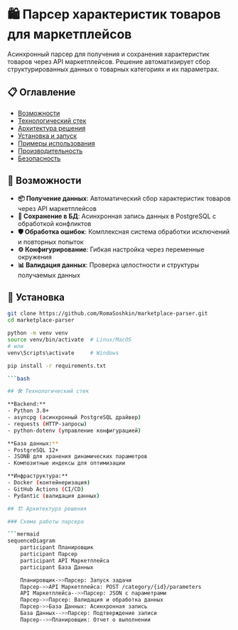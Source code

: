 # 🛍️ Парсер характеристик товаров для маркетплейсов

Асинхронный парсер для получения и сохранения характеристик товаров через API маркетплейсов. Решение автоматизирует сбор структурированных данных о товарных категориях и их параметрах.

## 📋 Оглавление

- [Возможности](#-возможности)
- [Технологический стек](#-технологический-стек)
- [Архитектура решения](#-архитектура-решения)
- [Установка и запуск](#-установка-и-запуск)
- [Примеры использования](#-примеры-использования)
- [Производительность](#-производительность)
- [Безопасность](#-безопасность)

## 🚀 Возможности

- **📦 Получение данных**: Автоматический сбор характеристик товаров через API маркетплейсов
- **💾 Сохранение в БД**: Асинхронная запись данных в PostgreSQL с обработкой конфликтов
- **🛡️ Обработка ошибок**: Комплексная система обработки исключений и повторных попыток
- **⚙️ Конфигурирование**: Гибкая настройка через переменные окружения
- **📊 Валидация данных**: Проверка целостности и структуры получаемых данных

## 🚀 Установка

```bash
git clone https://github.com/RomaSoshkin/marketplace-parser.git
cd marketplace-parser

python -m venv venv
source venv/bin/activate  # Linux/MacOS
# или
venv\Scripts\activate     # Windows

pip install -r requirements.txt

```bash

## 🛠 Технологический стек

**Backend:**
- Python 3.8+
- asyncpg (асинхронный PostgreSQL драйвер)
- requests (HTTP-запросы)
- python-dotenv (управление конфигурацией)

**База данных:**
- PostgreSQL 12+
- JSONB для хранения динамических параметров
- Композитные индексы для оптимизации

**Инфраструктура:**
- Docker (контейнеризация)
- GitHub Actions (CI/CD)
- Pydantic (валидация данных)

## 🏗 Архитектура решения

### Схема работы парсера

```mermaid
sequenceDiagram
    participant Планировщик
    participant Парсер
    participant API Маркетплейса
    participant База Данных

    Планировщик->>Парсер: Запуск задачи
    Парсер->>API Маркетплейса: POST /category/{id}/parameters
    API Маркетплейса-->>Парсер: JSON с параметрами
    Парсер->>Парсер: Валидация и обработка данных
    Парсер->>База Данных: Асинхронная запись
    База Данных-->>Парсер: Подтверждение записи
    Парсер-->>Планировщик: Отчет о выполнении
